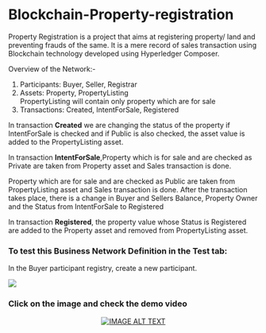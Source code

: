# Blockchain-Property-registration
<p>Property Registration is a project that aims at registering property/ land and preventing frauds of the same.
It is a mere record of sales transaction using Blockchain technology developed using Hyperledger Composer.</p>

Overview of the Network:-
1. Participants: Buyer, Seller, Registrar
2. Assets: Property, PropertyListing <br>
PropertyListing will contain only property which are for sale
3. Transactions: Created, IntentForSale, Registered <br>
<p>In transaction <b>Created</b> we are changing the status of the property if IntentForSale is checked and if Public is also checked, the asset value is added to the PropertyListing asset.<br/></p>
<p>In transaction <b>IntentForSale</b>,Property which is for sale and are checked as Private are taken from Property asset and Sales transaction is done. <br></p>
<p>Property which are for sale and are checked as Public are taken from PropertyListing asset and Sales transaction is done. After the transaction takes place, there is a change in Buyer and Sellers Balance, Property Owner and the Status from IntentForSale to Registered<br></p>
<p>In transaction <b>Registered</b>, the property value whose Status is Registered are added to the Property asset and removed from PropertyListing asset.</p>
<h3>To test this Business Network Definition in the Test tab:</h3>
<p>In the Buyer participant registry, create a new participant.</p>
<img src="https://github.com/mayanku/Blockchain-Property-registration/blob/master/p1.png">
<h3> Click on the image and check the demo video</h3>
<div align="center">
  <a href="https://drive.google.com/open?id=1Ok1oYLdaGeEBVx7xW7r3TVUEgWTGMJ5M"><img src="https://github.com/mayanku/Blockchain-Property-registration/blob/master/Screenshot%20(94).png" alt="IMAGE ALT TEXT"></a>
</div>
